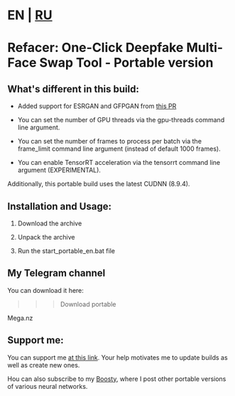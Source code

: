 # EN | [RU](https://github.com/Em1tSan/refacer-portable/blob/main/README_RU.md)

# Refacer: One-Click Deepfake Multi-Face Swap Tool - Portable version 

## What's different in this build:

- Added support for ESRGAN and GFPGAN from [this PR](https://github.com/xaviviro/refacer/pull/50)

- You can set the number of GPU threads via the gpu-threads command line argument. 

- You can set the number of frames to process per batch via the frame_limit command line argument (instead of default 1000 frames).

- You can enable TensorRT acceleration via the tensorrt command line argument (EXPERIMENTAL).

Additionally, this portable build uses the latest CUDNN (8.9.4).

## Installation and Usage:

1) Download the archive

2) Unpack the archive 

3) Run the start_portable_en.bat file

## My Telegram channel

You can download it here:

>>> Download portable

Mega.nz


## Support me:

You can support me [at this link](https://www.donationalerts.com/r/em1t). Your help motivates me to update builds as well as create new ones. 

Нou can also subscribe to my [Boosty](https://boosty.to/neurogen), where I post other portable versions of various neural networks. 
